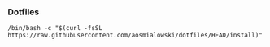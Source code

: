 ### Dotfiles

```
/bin/bash -c "$(curl -fsSL https://raw.githubusercontent.com/aosmialowski/dotfiles/HEAD/install)"
```
